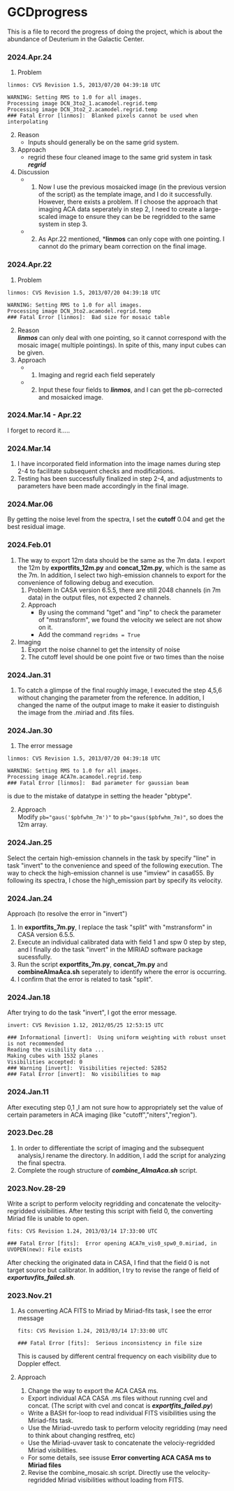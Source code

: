 # GCDprogress
This is a file to record the progress of doing the project, which is about the abundance of Deuterium in the Galactic Center.

### 2024.Apr.24
1. Problem   
  ```
  linmos: CVS Revision 1.5, 2013/07/20 04:39:18 UTC
  
  WARNING: Setting RMS to 1.0 for all images.
  Processing image DCN_3to2_1.acamodel.regrid.temp
  Processing image DCN_3to2_2.acamodel.regrid.temp
  ### Fatal Error [linmos]:  Blanked pixels cannot be used when interpolating
  ```
2. Reason
   - Inputs should generally be on the same grid system.
4. Approach
   - regrid these four cleaned image to the same grid system in task ***regrid***
5. Discussion
   - 1. Now I use the previous mosaicked image (in the previous version of the script) as the template image, and I do it successfully. However, there exists a problem. If I choose the approach that imaging ACA data seperately in step 2, I need to create a large-scaled image to ensure they can be be regridded to the same system in step 3.
   - 2. As Apr.22 mentioned, ***linmos** can only cope with one pointing. I cannot do the primary beam correction on the final image.

### 2024.Apr.22
1. Problem   
  ```
  linmos: CVS Revision 1.5, 2013/07/20 04:39:18 UTC
  
  WARNING: Setting RMS to 1.0 for all images.
  Processing image DCN_3to2.acamodel.regrid.temp
  ### Fatal Error [linmos]:  Bad size for mosaic table
  ```
2. Reason   
   ***linmos*** can only deal with one pointing, so it cannot correspond with the mosaic image( multiple pointings). In spite of this, many input cubes can be given.
3. Approach
   - 1. Imaging and regrid each field seperately
   - 2. Input these four fields to ***linmos***, and I can get the pb-corrected and mosaicked image.

### 2024.Mar.14 - Apr.22   
I forget to record it.....

### 2024.Mar.14
1. I have incorporated field information into the image names during step 2-4 to facilitate subsequent checks and modifications.
2. Testing has been successfully finalized in step 2-4, and adjustments to parameters have been made accordingly in the final image. 

### 2024.Mar.06
By getting the noise level from the spectra, I set the **cutoff** 0.04 and get the best residual image.

### 2024.Feb.01  
1. The way to export 12m data should be the same as the 7m data. I export the 12m by **exportfits_12m.py** and **concat_12m.py**, which is the same as the 7m. In addition, I select two high-emission channels to export for the convenience of following debug and execution.
   1. Problem
     In CASA version 6.5.5, there are still 2048 channels (in 7m data) in the output files, not expected 2 channels.
   2. Approach
      - By using the command "tget" and "inp" to check the parameter of "mstransform", we found the velocity we select are not show on it.
      - Add the command ```regridms = True```
2. Imaging 
   1. Export the noise channel to get the intensity of noise
   2. The cutoff level should be one point five or two times than the noise
  
### 2024.Jan.31  
1. To catch a glimpse of the final roughly image, I executed the step 4,5,6 without changing the parameter from the reference. In addition, I changed the name of the output image to make it easier to distinguish the image from the .miriad and .fits files.   
### 2024.Jan.30
1. The error message  
```
linmos: CVS Revision 1.5, 2013/07/20 04:39:18 UTC

WARNING: Setting RMS to 1.0 for all images.
Processing image ACA7m.acamodel.regrid.temp
### Fatal Error [linmos]:  Bad parameter for gaussian beam
```
  is due to the mistake of datatype in setting the header "pbtype".

2. Approach  
 Modify ```pb="gaus('$pbfwhm_7m')"``` to ```pb="gaus($pbfwhm_7m)"```, so does the 12m array.

### 2024.Jan.25
Select the certain high-emission channels in the task by specify "line" in task "invert" to the convenience and speed of the following execution. The way to check the high-emission channel is use "imview" in casa655. By following its spectra, I chose the high_emission part by specify its velocity.

### 2024.Jan.24
Approach (to resolve the error in "invert")
1. In **exportfits_7m.py**, I replace the task "split" with "mstransform" in CASA version 6.5.5.
2. Execute an individual calibrated data with field 1 and spw 0 step by step, and I finally do the task "invert" in the MIRIAD software package sucessfully.
3. Run the script **exportfits_7m.py**, **concat_7m.py** and **combineAlmaAca.sh** seperately to identify where the error is occurring.
4. I confirm that the error is related to task "split".


### 2024.Jan.18
After trying to do the task "invert", I got the error message.
```
invert: CVS Revision 1.12, 2012/05/25 12:53:15 UTC

### Informational [invert]:  Using uniform weighting with robust unset is not recommended
Reading the visibility data ...
Making cubes with 1532 planes
Visibilities accepted: 0
### Warning [invert]:  Visibilities rejected: 52852
### Fatal Error [invert]:  No visibilities to map
```

### 2024.Jan.11
After executing step 0,1 ,I am not sure how to appropriately set the value of certain parameters in ACA imaging (like "cutoff","niters","region").

### 2023.Dec.28
1. In order to differentiate the script of imaging and the subsequent analysis,I rename the directory. In addition, I add the script for analyzing the final spectra.
2. Complete the rough structure of ***combine_AlmaAca.sh*** script.
 


### 2023.Nov.28-29
Write a script to perform velocity regridding and concatenate the velocity-regridded visibilities.
After testing this script with field 0, the converting Miriad file is unable to open.
```
fits: CVS Revision 1.24, 2013/03/14 17:33:00 UTC

### Fatal Error [fits]:  Error opening ACA7m_vis0_spw0_0.miriad, in UVOPEN(new): File exists
```
After checking the originated data in CASA, I find that the field 0 is not target source but calibrator. In addition, I try to revise the range of field of ***exportuvfits_failed.sh***.




### 2023.Nov.21
1. As converting ACA FITS to Miriad by Miriad-fits task, I see the error message
   
    ```
    fits: CVS Revision 1.24, 2013/03/14 17:33:00 UTC

    ### Fatal Error [fits]:  Serious inconsistency in file size
    ``` 
   This is caused by different central frequency on each visibility due to Doppler effect.
 
2. Approach
    1. Change the way to export the ACA CASA ms.
      - Export individual ACA CASA .ms files without running cvel and concat.
        (The script with cvel and concat is ***exportfits_failed.py***)
      - Write a BASH for-loop to read individual FITS visibilities using the Miriad-fits task.
      - Use the Miriad-uvredo task to perform velocity regridding (may need to think about changing restfreq, etc)
      - Use the Miriad-uvaver task to concatenate the velociy-regridded Miriad visibilities.
      - For some details, see issuse **Error converting ACA CASA ms to Miriad files**
    2. Revise the combine_mosaic.sh script. Directly use the velocity-regridded Miriad visibilities without loading from FITS.

